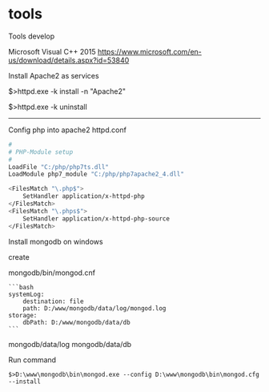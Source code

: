 # tools
Tools develop

Microsoft Visual C++ 2015
https://www.microsoft.com/en-us/download/details.aspx?id=53840

Install Apache2 as services

$>httpd.exe -k install -n "Apache2"

$>httpd.exe -k uninstall

------------------------------------------------------------------
Config php into apache2
httpd.conf

```bash
#
# PHP-Module setup
#
LoadFile "C:/php/php7ts.dll"
LoadModule php7_module "C:/php/php7apache2_4.dll"

<FilesMatch "\.php$">
    SetHandler application/x-httpd-php
</FilesMatch>
<FilesMatch "\.phps$">
    SetHandler application/x-httpd-php-source
</FilesMatch>
```

Install mongodb on windows

create

mongodb/bin/mongod.cnf

    ```bash
    systemLog:
        destination: file
        path: D:/www/mongodb/data/log/mongod.log
    storage:
        dbPath: D:/www/mongodb/data/db
    ```
    
mongodb/data/log
mongodb/data/db

Run command

```
$>D:\www\mongodb\bin\mongod.exe --config D:\www\mongodb\bin\mongod.cfg --install
```
